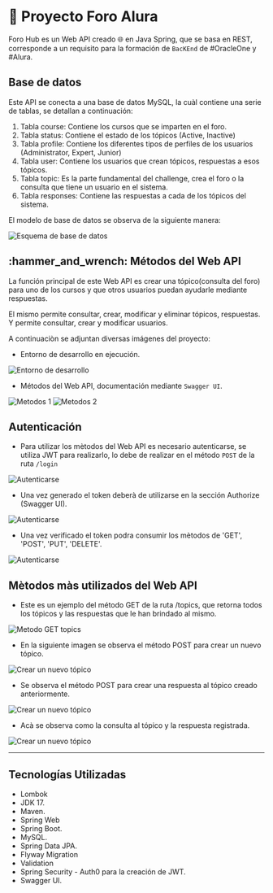 # 	:toolbox: Proyecto Foro Alura

Foro Hub es un Web API creado :globe_with_meridians: en Java Spring, que se basa en REST, corresponde a un requisito para la formación de `BacKEnd` de #OracleOne y #Alura.

<h2>Base de datos</h2>

Este API se conecta a una base de datos MySQL, la cuàl contiene una serie de tablas, se detallan a continuación: 

1. Tabla course: Contiene los cursos que se imparten en el foro.
2. Tabla status: Contiene el estado de los tópicos (Active, Inactive)
3. Tabla profile: Contiene los diferentes tipos de perfiles de los usuarios (Administrator, Expert, Junior)
4. Tabla user: Contiene los usuarios que crean tópicos, respuestas a esos tópicos.
5. Tabla topic: Es la parte fundamental del challenge, crea el foro o la consulta que tiene un usuario en el sistema.
6. Tabla responses: Contiene las respuestas a cada de los tópicos del sistema.

El modelo de base de datos se observa de la siguiente manera:

<img src="https://github.com/cpiedraq/foro_hub/blob/changes/images/database.png" alt="Esquema de base de datos">

<h2>:hammer_and_wrench: Métodos del Web API</h2>

La función principal de este Web API es crear una tópico(consulta del foro) para uno de los cursos y que otros usuarios puedan ayudarle mediante respuestas.

El mismo permite consultar, crear, modificar y eliminar tópicos, respuestas. Y permite consultar, crear y modificar usuarios.

A continuaciòn se adjuntan diversas imágenes del proyecto:

- Entorno de desarrollo en ejecución. 

<img src="https://github.com/cpiedraq/foro_hub/blob/changes/images/0.png" alt="Entorno de desarrollo">

- Métodos del Web API, documentación mediante `Swagger UI`.

<img src="https://github.com/cpiedraq/foro_hub/blob/changes/images/1.png" alt="Metodos 1">

<img src="https://github.com/cpiedraq/foro_hub/blob/changes/images/2.png" alt="Metodos 2">

<h2>Autenticación</h2>

- Para utilizar los mètodos del Web API es necesario autenticarse, se utiliza JWT para realizarlo, lo debe de realizar en el método `POST` de la ruta `/login`

<img src="https://github.com/cpiedraq/foro_hub/blob/changes/images/token.png" alt="Autenticarse">

- Una vez generado el token deberà de utilizarse en la sección Authorize (Swagger UI).

<img src="https://github.com/cpiedraq/foro_hub/blob/changes/images/3.png" alt="Autenticarse">

- Una vez verificado el token podra consumir los mètodos de 'GET', 'POST', 'PUT', 'DELETE'.

<img src="https://github.com/cpiedraq/foro_hub/blob/changes/images/4.png" alt="Autenticarse">

<h2>Mètodos màs utilizados del Web API</h2>

- Este es un ejemplo del método GET de la ruta /topics, que retorna todos los tópicos y las respuestas que le han brindado al mismo.

<img src="https://github.com/cpiedraq/foro_hub/blob/changes/images/5.png" alt="Metodo GET topics">

- En la siguiente imagen se observa el método POST para crear un nuevo tópico.

<img src="https://github.com/cpiedraq/foro_hub/blob/changes/images/6.png" alt="Crear un nuevo tópico">

- Se observa el método POST para crear una respuesta al tópico creado anteriormente.

<img src="https://github.com/cpiedraq/foro_hub/blob/changes/images/7.png" alt="Crear un nuevo tópico">

- Acà se observa como la consulta al tópico y la respuesta registrada.

<img src="https://github.com/cpiedraq/foro_hub/blob/changes/images/8.png" alt="Crear un nuevo tópico">

------------------------

<h2>Tecnologías Utilizadas</h2>

- Lombok
- JDK 17.
- Maven.
- Spring Web
- Spring Boot.
- MySQL.
- Spring Data JPA.
- Flyway Migration
- Validation
- Spring Security - Auth0 para la creación de JWT.
- Swagger UI. 